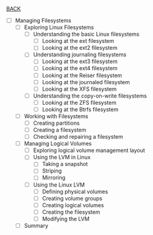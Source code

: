 [BACK](../README.md)
- [ ] Managing Filesystems
    - [ ] Exploring Linux Filesystems
        - [ ] Understanding the basic Linux filesystems
            - [ ] Looking at the ext filesystem
            - [ ] Looking at the ext2 filesystem
        - [ ] Understanding journaling filesystems
            - [ ] Looking at the ext3 filesystem
            - [ ] Looking at the ext4 filesystem
            - [ ] Looking at the Reiser filesystem
            - [ ] Looking at the journaled filesystem
            - [ ] Looking at the XFS filesystem
        - [ ] Understanding the copy-on-write filesystems
            - [ ] Looking at the ZFS filesystem
            - [ ] Looking at the Btrfs filesystem
    - [ ] Working with Filesystems
        - [ ] Creating partitions
        - [ ] Creating a filesystem
        - [ ] Checking and repairing a filesystem
    - [ ] Managing Logical Volumes
        - [ ] Exploring logical volume management layout
        - [ ] Using the LVM in Linux
            - [ ] Taking a snapshot
            - [ ] Striping
            - [ ] Mirroring
        - [ ] Using the Linux LVM
            - [ ] Defining physical volumes
            - [ ] Creating volume groups
            - [ ] Creating logical volumes
            - [ ] Creating the filesystem
            - [ ] Modifying the LVM
    - [ ] Summary
